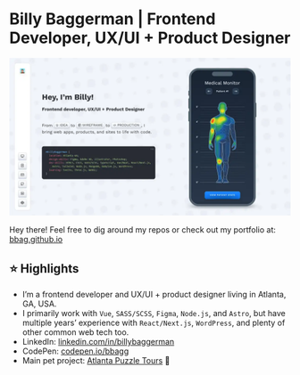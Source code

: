 # Billy Baggerman | Frontend Developer, UX/UI + Product Designer 

[![Welcome!](/poster.webp)](https://bbag.github.io)

Hey there! Feel free to dig around my repos or check out my portfolio at: [bbag.github.io](https://bbag.github.io)

## ⭐ Highlights

- I’m a frontend developer and UX/UI + product designer living in Atlanta, GA, USA.
- I primarily work with `Vue`, `SASS/SCSS`, `Figma`, `Node.js`, and `Astro`, but have multiple years’ experience with `React/Next.js`, `WordPress`, and plenty of other common web tech too.
- LinkedIn: [linkedin.com/in/billybaggerman](https://www.linkedin.com/in/billybaggerman)
- CodePen: [codepen.io/bbagg](https://codepen.io/bbagg)
- Main pet project: [Atlanta Puzzle Tours](https://www.atlantapuzzletours.com) 🧩
